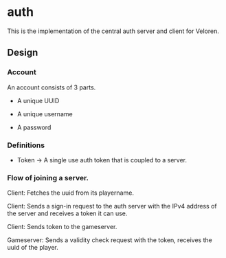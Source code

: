 # auth

This is the implementation of the central auth server and client for Veloren.

## Design

### Account

An account consists of 3 parts.

- A unique UUID

- A unique username

- A password

### Definitions

- Token -> A single use auth token that is coupled to a server.

### Flow of joining a server.

Client: Fetches the uuid from its playername.

Client: Sends a sign-in request to the auth server with the IPv4 address of the server and receives a token it can use.

Client: Sends token to the gameserver.

Gameserver: Sends a validity check request with the token, receives the uuid of the player.
